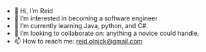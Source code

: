 - 👋 Hi, I’m Reid
- 👀 I’m interested in becoming a software engineer
- 🌱 I’m currently learning Java, python, and C#.
- 💞️ I’m looking to collaborate on: anything a novice could handle.
- 📫 How to reach me: reid.olnick@gmail.com
